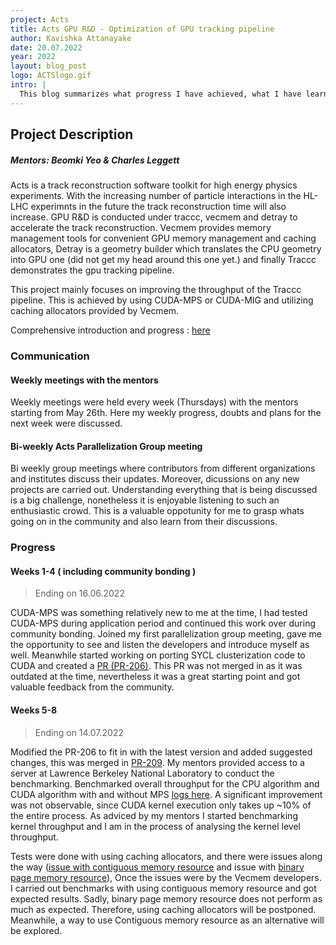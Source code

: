 ```yaml
---  
project: Acts
title: Acts GPU R&D - Optimization of GPU tracking pipeline
author: Kavishka Attanayake
date: 20.07.2022
year: 2022
layout: blog_post
logo: ACTSlogo.gif
intro: |
  This blog summarizes what progress I have achieved, what I have learnt and my experiences during the GSoC period
--- 
```


## Project Description
##### Mentors: Beomki Yeo & Charles Leggett

Acts is a track reconstruction software toolkit for high energy physics experiments. With the increasing number of particle interactions in the HL-LHC 
experimnts in the future the track reconstruction time will also increase. GPU R&D is conducted under traccc, vecmem and detray to accelerate the track 
reconstruction. Vecmem provides memory management tools for convenient GPU memory management and caching allocators, Detray is a geometry builder which 
translates the CPU geometry into GPU one (did not get my head around this one yet.) and finally Traccc demonstrates the gpu tracking pipeline.

This project mainly focuses on improving the throughput of the Traccc pipeline. This is achieved by using CUDA-MPS or CUDA-MIG and utilizing caching 
allocators provided by Vecmem.

Comprehensive introduction and progress : [here]( https://medium.com/@attanayakekavishka/optimization-of-gpu-tracking-pipeline-for-acts-gpu-r-d-part-1-4b7e9ac6379d )

### Communication 

#### Weekly meetings with the mentors

Weekly meetings were held every week (Thursdays) with the mentors starting from May 26th. Here my weekly progress, doubts and plans for the next week
were discussed.

#### Bi-weekly Acts Parallelization Group meeting

Bi weekly group meetings where contributors from different organizations and institutes discuss their updates. Moreover, dicussions on any new projects are
carried out. Understanding everything that is being discussed is a big challenge, nonetheless it is enjoyable listening to such an enthusiastic crowd.
This is a valuable oppotunity for me to grasp whats going on in the community and also learn from their discussions.

### Progress
#### Weeks 1-4 ( including community bonding )
> Ending on 16.06.2022 

CUDA-MPS was something relatively new to me at the time, I had tested CUDA-MPS during application period and continued this work over during community bonding. Joined my first parallelization group meeting, gave me the opportunity to see and listen the developers and introduce myself as well. Meanwhile started working on porting SYCL clusterization code to CUDA and created a [PR (PR-206)]( https://github.com/acts-project/traccc/pull/206 ). This PR was not merged in as it was outdated at the time, nevertheless it was a great starting point and got valuable feedback from the community.

#### Weeks 5-8 
> Ending on 14.07.2022

Modified the PR-206 to fit in with the latest version and added suggested changes, this was merged in [PR-209]( https://github.com/acts-project/traccc/pull/209 ).
My mentors provided access to a server at Lawrence Berkeley National Laboratory to conduct the benchmarking. Benchmarked overall throughput for the CPU algorithm and CUDA algorithm with and without MPS [logs here]( https://drive.google.com/drive/folders/15QFPNNwgh75RoRZ2au2_WybCuIMbUQpQ ). A significant improvement was not observable, since CUDA kernel execution only takes up ~10% of the entire process. As adviced by my mentors I started benchmarking kernel throughput and I am in the process of analysing the kernel level throughput. 

Tests were done with using caching allocators, and there were issues along the way ([issue with contiguous memory resource](https://github.com/acts-project/vecmem/issues/180) and issue with [binary page memory resource]( https://github.com/acts-project/vecmem/issues/182 )), Once the issues were by the Vecmem developers. I carried out benchmarks with using contiguous memory resource and got expected results. Sadly, binary page memory resource does not perform as much as expected. Therefore, using caching allocators will be postponed. Meanwhile, a way to use Contiguous memory resource as an alternative will be explored.



